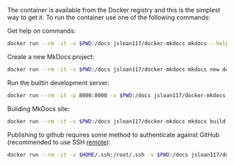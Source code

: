 The container is available from the Docker registry and this is the simplest way to get it.
To run the container use one of the following commands:

Get help on commands:

``` bash
docker run --rm -it -v $PWD:/docs jsloan117/docker-mkdocs mkdocs --help
```

Create a new MkDocs project:

``` bash
docker run --rm -it -v $PWD:/docs jsloan117/docker-mkdocs mkdocs new docs
```

Run the builtin development server:

```bash
docker run --rm -it -p 8000:8000 -v $PWD:/docs jsloan117/docker-mkdocs
```

Building MkDocs site:

```bash
docker run --rm -it -v $PWD:/docs jsloan117/docker-mkdocs mkdocs build
```

Publishing to github requires some method to authenticate against GitHub (recommended to use SSH [remote](https://help.github.com/en/github/using-git/changing-a-remotes-url)):

```bash
docker run --rm -it -v $HOME/.ssh:/root/.ssh -v $PWD:/docs jsloan117/docker-mkdocs mkdocs gh-deploy
```
